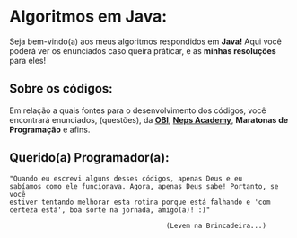 # Algoritmos em Java:
Seja bem-vindo(a) aos meus algoritmos respondidos em **Java!** Aqui você poderá ver os enunciados caso queira práticar, e as **minhas resoluções** para eles! 

## Sobre os códigos:
Em relação a quais fontes para o desenvolvimento dos códigos, você encontrará enunciados, (questões), da <a href="https://olimpiada.ic.unicamp.br/"> <u>**OBI**</u></a>, <a href="https://neps.academy/br/"> **Neps Academy**</a>, **Maratonas de Programação** e afins.

## **Querido(a) Programador(a):**

   <code>"Quando eu escrevi alguns desses códigos, apenas Deus e eu sabíamos como ele funcionava. Agora, apenas Deus sabe!
Portanto, se você estiver tentando melhorar esta rotina porque está falhando e 'com certeza está', boa sorte na jornada, amigo(a)! :)"</code>
                                                         
                                           (Levem na Brincadeira...)

#
